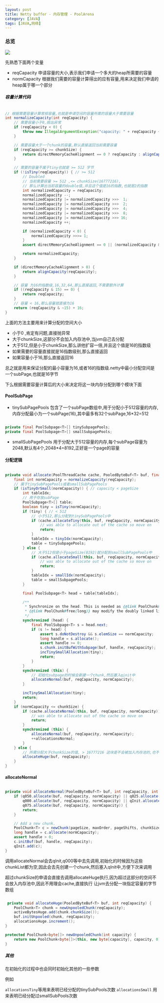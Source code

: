 ```yaml
---
layout: post
title: Netty buffer - 内存管理 - PoolArena
category: [JAVA]
tags: [JAVA,网络]
---
```


### 总览
![](http://of83v97ri.bkt.gdipper.com/poolarena.png)


先熟悉下面两个变量

* reqCapacity 申请容量的大小,表示我们申请一个多大的heap所需要的容量
* normCapacity 根据我们需要的容量计算得出的应有容量,用来决定我们申请的heap属于哪一个部分

##### 容量计算代码

```JAVA

// 根据需要容量计算常规容量,也就是申请空间的容量所需的容量大于需要容量
int normalizeCapacity(int reqCapacity) {
    // 需要容量小于0,抛出异常
	if (reqCapacity < 0) {
	    throw new IllegalArgumentException("capacity: " + reqCapacity + " (expected: 0+)");
	}

	// 需要容量大于一个chunk的容量,默认直接返回当前需要容量
	if (reqCapacity >= chunkSize) {
	    return directMemoryCacheAlignment == 0 ? reqCapacity : alignCapacity(reqCapacity);
	}

	// 需要的容量不属于tiny也就是 >= 512 字节
	if (!isTiny(reqCapacity)) { // >= 512
	    // Doubled
	    // 当前需要容量 >= 512 ,<= chunkSize(16777216),
	    // 那么计算出当前容量的double值,并且这个值是16的指数,也就是2的指数
	    int normalizedCapacity = reqCapacity;
	    normalizedCapacity --;
	    normalizedCapacity |= normalizedCapacity >>>  1;
	    normalizedCapacity |= normalizedCapacity >>>  2;
	    normalizedCapacity |= normalizedCapacity >>>  4;
	    normalizedCapacity |= normalizedCapacity >>>  8;
	    normalizedCapacity |= normalizedCapacity >>> 16;
	    normalizedCapacity ++;

	    if (normalizedCapacity < 0) {
	        normalizedCapacity >>>= 1;
	    }
	    assert directMemoryCacheAlignment == 0 || (normalizedCapacity & directMemoryCacheAlignmentMask) == 0;

	    return normalizedCapacity;
	}

	if (directMemoryCacheAlignment > 0) {
	    return alignCapacity(reqCapacity);
	}

	// 容量 为16的指数级,16,32,64,那么直接返回,不需要额外计算	
	if ((reqCapacity & 15) == 0) {
	    return reqCapacity;
	}
    // 容量 < 16,那么容量就直接为16
	return (reqCapacity & ~15) + 16;
}

```

上面的方法主要用来计算分配的空间大小

* 小于0 ,肯定有问题,直接抛异常
* 大于chunkSize,这部分不会加入内存池中,当jvm自己去分配
* 大于512,但是小于chunkSize,那么讲他扩容一倍,并且这个值是16的指数级
* 如果需要的容量直接就是16指数级别,那么直接返回
* 如果容量小于16,那么直接返回16

总之就是用来保证分配的最小容量为16,或者16的指数级.netty中最小分配空间是一个subPage,也就是16字节

下么根据需要容量计算后的大小来决定将这一块内存分配到哪个模块下面

#### PoolSubPage

* tinySubPagePools 包含了一个subPage数组中,用于分配小于512容量的内存,内存分配最小为一个subPage(16),其中最多有32个subPage,16*32=512

```JAVA

private final PoolSubpage<T>[] tinySubpagePools;
private final PoolSubpage<T>[] smallSubpagePools;

```

* smallSubPagePools 用于分配大于512容量的内存,每个subPage容量为2048,默认有4个,2048*4=8192,正好是一个page的容量


#### 分配逻辑

```JAVA

private void allocate(PoolThreadCache cache, PooledByteBuf<T> buf, final int reqCapacity) {
    final int normCapacity = normalizeCapacity(reqCapacity);
    // 属于tinySubPagePools或者smallSubPagePools
    if (isTinyOrSmall(normCapacity)) { // capacity < pageSize
        int tableIdx;
        // 用于存放subPage
        PoolSubpage<T>[] table;
        boolean tiny = isTiny(normCapacity);
        if (tiny) { // < 512
        	// 小于512,那么分配到tinySubPagePools中
            if (cache.allocateTiny(this, buf, reqCapacity, normCapacity)) {
                // was able to allocate out of the cache so move on
                return;
            }
            tableIdx = tinyIdx(normCapacity);
            table = tinySubpagePools;
        } else {
        	// 大于512但是小于pageSize(8192)就分配到smallSubPagePools中
            if (cache.allocateSmall(this, buf, reqCapacity, normCapacity)) {
                // was able to allocate out of the cache so move on
                return;
            }
            tableIdx = smallIdx(normCapacity);
            table = smallSubpagePools;
        }

        final PoolSubpage<T> head = table[tableIdx];

        /**
         * Synchronize on the head. This is needed as {@link PoolChunk#allocateSubpage(int)} and
         * {@link PoolChunk#free(long)} may modify the doubly linked list as well.
         */
        synchronized (head) {
            final PoolSubpage<T> s = head.next;
            if (s != head) {
                assert s.doNotDestroy && s.elemSize == normCapacity;
                long handle = s.allocate();
                assert handle >= 0;
                s.chunk.initBufWithSubpage(buf, handle, reqCapacity);
                incTinySmallAllocation(tiny);
                return;
            }
        }
        synchronized (this) {
        	// 初始化subpage的时候会新建一个chunk,然后塞入qinit中
            allocateNormal(buf, reqCapacity, normCapacity);
        }

        incTinySmallAllocation(tiny);
        return;
    }
    if (normCapacity <= chunkSize) {
        if (cache.allocateNormal(this, buf, reqCapacity, normCapacity)) {
            // was able to allocate out of the cache so move on
            return;
        }
        synchronized (this) {
            allocateNormal(buf, reqCapacity, normCapacity);
            ++allocationsNormal;
        }
    } else {
		// 所需分配大于chunkSize的值, > 16777216 这块是不会被加入内存池的,也不会缓存       
        allocateHuge(buf, reqCapacity);
    }
}
```
#### allocateNormal

```JAVA

private void allocateNormal(PooledByteBuf<T> buf, int reqCapacity, int normCapacity) {
	if (q050.allocate(buf, reqCapacity, normCapacity) || q025.allocate(buf, reqCapacity, normCapacity) ||
	    q000.allocate(buf, reqCapacity, normCapacity) || qInit.allocate(buf, reqCapacity, normCapacity) ||
	    q075.allocate(buf, reqCapacity, normCapacity)) {
	    return;
	}

	// Add a new chunk.
	PoolChunk<T> c = newChunk(pageSize, maxOrder, pageShifts, chunkSize);
	long handle = c.allocate(normCapacity);
	assert handle > 0;
	c.initBuf(buf, handle, reqCapacity);
	qInit.add(c);
}

```
调用allocateNormal会去qInit,q000等中去先调用,初始化的时候因为这些chunkList都为空,因此会去先创建一个chunk,然后塞入qInit中,方便下次来调用

超过chunkSize的申请会直接去调用allocateHuge执行,因为超过这部分的空间不会放入内存池中,因此不用理会cache,直接执行
让jvm去分配一块指定容量的字节数组

```JAVA

 private void allocateHuge(PooledByteBuf<T> buf, int reqCapacity) {
    PoolChunk<T> chunk = newUnpooledChunk(reqCapacity);
    activeBytesHuge.add(chunk.chunkSize());
    buf.initUnpooled(chunk, reqCapacity);
    allocationsHuge.increment();
}

protected PoolChunk<byte[]> newUnpooledChunk(int capacity) {
	return new PoolChunk<byte[]>(this, new byte[capacity], capacity, 0);
}

```

##### 其他

在初始化的过程中也会同时初始化其他的一些参数

例如

```allocationsTiny```等用来表明已经分配的tinySubPools次数
```allocationsSmall``` 用来表明已经分配过smallSubPools次数



